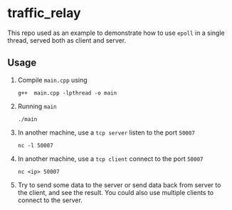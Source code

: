 # traffic_relay

This repo used as an example to demonstrate how to use `epoll` in a single thread, served both as client and server.

## Usage

1.  Compile `main.cpp` using
    ```
    g++  main.cpp -lpthread -o main
    ```
2.  Running `main`
    ```
    ./main
    ```
3.  In another machine, use a `tcp server` listen to the port `50007`
    ```
    nc -l 50007
    ```
4.  In another machine, use a `tcp client` connect to the port `50007`
    ```
    nc <ip> 50007
    ```
5.  Try to send some data to the server or send data back from server to the client, and see the result. You could also use multiple clients to connect to the server.
